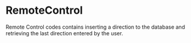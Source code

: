 # RemoteControl
Remote Control codes contains inserting a direction to the database and retrieving the last direction entered by the user.
